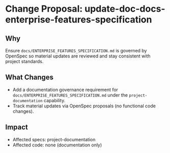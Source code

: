 # Change Proposal: update-doc-docs-enterprise-features-specification

## Why

Ensure `docs/ENTERPRISE_FEATURES_SPECIFICATION.md` is governed by OpenSpec so material updates are reviewed and stay consistent with project standards.

## What Changes

- Add a documentation governance requirement for `docs/ENTERPRISE_FEATURES_SPECIFICATION.md` under the `project-documentation` capability.
- Track material updates via OpenSpec proposals (no functional code changes).

## Impact

- Affected specs: project-documentation
- Affected code: none (documentation only)

